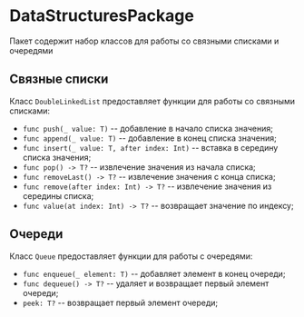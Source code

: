 # DataStructuresPackage

Пакет содержит набор классов для работы со связными списками и очередями

## Связные списки

Класс `DoubleLinkedList` предоставляет функции для работы со связными списками:

- `func push(_ value: T)` -- добавление в начало списка значения;
- `func append(_ value: T)` -- добавление в конец списка значения;
- `func insert(_ value: T, after index: Int)` -- вставка в середину списка значения;
- `func pop() -> T?` -- извлечение значения из начала списка;
- `func removeLast() -> T?` -- извлечение значения c конца списка;
- `func remove(after index: Int) -> T?` -- извлечение значения из середины списка;
- `func value(at index: Int) -> T?` -- возвращает значение по индексу;

## Очереди

Класс `Queue` предоставляет функции для работы с очередями:

- `func enqueue(_ element: T)` -- добавляет элемент в конец очереди;
- `func dequeue() -> T?` -- удаляет и возвращает первый элемент очереди;
- `peek: T?` -- возвращает первый элемент очереди;
